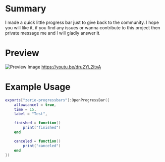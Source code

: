 # Summary
I made a quick little progress bar just to give back to the community.
I hope you will like it, if you find any issues or wanna contribute to this project then private message me and I will gladly answer it.

# Preview
![Preview Image](https://user-images.githubusercontent.com/54480523/173077147-ddb278f9-e882-4199-a8f8-6a8e5e5c9740.png)
https://youtu.be/dru2YL2ltvA

# Example Usage
```lua
exports["zerio-progressbars"]:OpenProgressBar({
    allowcancel = true,
    time = 15,
    label = "Test",

    finished = function()
        print("finished")
    end

    canceled = function()
        print("canceled")
    end
})
```

